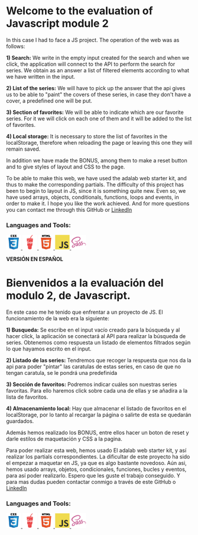 # Welcome to the evaluation of Javascript module 2

In this case I had to face a JS project.
The operation of the web was as follows:

**1) Search:** We write in the empty input created for the search and when we click, the application will connect to the API to perform the search for series. We obtain as an answer a list of filtered elements according to what we have written in the input.

**2) List of the series:** We will have to pick up the answer that the api gives us to be able to "paint" the covers of these series, in case they don't have a cover, a predefined one will be put.

**3) Section of favorites:** We will be able to indicate which are our favorite series. For it we will click on each one of them and it will be added to the list of favorites.

**4) Local storage:** It is necessary to store the list of favorites in the localStorage, therefore when reloading the page or leaving this one they will remain saved.

In addition we have made the BONUS, among them to make a reset button and to give styles of layout and CSS to the page.

To be able to make this web, we have used the adalab web starter kit, and thus to make the corresponding partials.
The difficulty of this project has been to begin to layout in JS, since it is something quite new. Even so, we have used arrays, objects, conditionals, functions, loops and events, in order to make it.
I hope you like the work achieved.
And for more questions you can contact me through this GitHub or [LinkedIn](https://linkedin.com/in/sheila-arenillas-94b1191b3/)

<h3 align="left">Languages and Tools:</h3>
<p align="left"> <a href="https://www.w3schools.com/css/" target="_blank"> <img src="https://raw.githubusercontent.com/devicons/devicon/master/icons/css3/css3-original-wordmark.svg" alt="css3" width="40" height="40"/> </a> <a href="https://gulpjs.com" target="_blank"> <img src="https://raw.githubusercontent.com/devicons/devicon/master/icons/gulp/gulp-plain.svg" alt="gulp" width="40" height="40"/> </a> <a href="https://www.w3.org/html/" target="_blank"> <img src="https://raw.githubusercontent.com/devicons/devicon/master/icons/html5/html5-original-wordmark.svg" alt="html5" width="40" height="40"/> </a> <a href="https://developer.mozilla.org/en-US/docs/Web/JavaScript" target="_blank"> <img src="https://raw.githubusercontent.com/devicons/devicon/master/icons/javascript/javascript-original.svg" alt="javascript" width="40" height="40"/> </a> <a href="https://sass-lang.com" target="_blank"> <img src="https://raw.githubusercontent.com/devicons/devicon/master/icons/sass/sass-original.svg" alt="sass" width="40" height="40"/> </a> </p>

**VERSIÓN EN ESPAÑOL**

# Bienvenidos a la evaluación del modulo 2, de Javascript.

En este caso me he tenido que enfrentar a un proyecto de JS.
El funcionamiento de la web era la siguiente:

**1) Busqueda:** Se escribe en el input vacío creado para la búsqueda y al hacer click, la aplicación se conectará al API para realizar la búsqueda de series. Obtenemos como respuesta un listado de elementos filtrados según lo que hayamos escrito en el input.

**2) Listado de las series:** Tendremos que recoger la respuesta que nos da la api para poder "pintar" las caratulas de estas series, en caso de que no tengan caratula, se le pondrá una predefinida

**3) Sección de favoritos:** Podremos indicar cuáles son nuestras series favoritas. Para ello haremos click sobre cada una de ellas y se añadira a la lista de favoritos.

**4) Almacenamiento local:** Hay que almacenar el listado de favoritos en el localStorage, por lo tanto al recargar la página o salirte de esta se quedarán guardados.

Además hemos realizado los BONUS, entre ellos hacer un boton de reset y darle estilos de maquetación y CSS a la pagina.

Para poder realizar esta web, hemos usado El adalab web starter kit, y así realizar los partials correspondientes.
La dificultar de este proyecto ha sido el empezar a maquetar en JS, ya que es algo bastante novedoso. Aún asi, hemos usado arrays, objetos, condicionales, funciones, bucles y eventos, para así poder realizarlo.
Espero que les guste el trabajo conseguido.
Y para mas dudas pueden contactar conmigo a través de este GitHub o [LinkedIn](https://linkedin.com/in/sheila-arenillas-94b1191b3/)

<h3 align="left">Languages and Tools:</h3>
<p align="left"> <a href="https://www.w3schools.com/css/" target="_blank"> <img src="https://raw.githubusercontent.com/devicons/devicon/master/icons/css3/css3-original-wordmark.svg" alt="css3" width="40" height="40"/> </a> <a href="https://gulpjs.com" target="_blank"> <img src="https://raw.githubusercontent.com/devicons/devicon/master/icons/gulp/gulp-plain.svg" alt="gulp" width="40" height="40"/> </a> <a href="https://www.w3.org/html/" target="_blank"> <img src="https://raw.githubusercontent.com/devicons/devicon/master/icons/html5/html5-original-wordmark.svg" alt="html5" width="40" height="40"/> </a> <a href="https://developer.mozilla.org/en-US/docs/Web/JavaScript" target="_blank"> <img src="https://raw.githubusercontent.com/devicons/devicon/master/icons/javascript/javascript-original.svg" alt="javascript" width="40" height="40"/> </a> <a href="https://sass-lang.com" target="_blank"> <img src="https://raw.githubusercontent.com/devicons/devicon/master/icons/sass/sass-original.svg" alt="sass" width="40" height="40"/> </a> </p>
